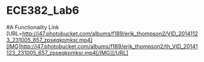 ECE382_Lab6
===========
#A Functionality Link
[URL=http://i47.photobucket.com/albums/f189/erik_thompson2/VID_20141123_231005_657_zpseqkpmksr.mp4][IMG]http://i47.photobucket.com/albums/f189/erik_thompson2/th_VID_20141123_231005_657_zpseqkpmksr.mp4[/IMG][/URL]
